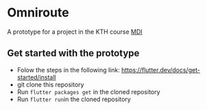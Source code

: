 # Omniroute
A prototype for a project in the KTH course [MDI](https://www.kth.se/student/kurser/kurs/DH2620)

## Get started with the prototype
* Folow the steps in the following link: https://flutter.dev/docs/get-started/install
* git clone this repository
* Run ```flutter packages get``` in the cloned repository
* Run ```flutter run```in the cloned repository